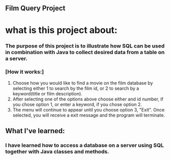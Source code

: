## Film Query Project

# what is this project about:
### The purpose of this project is to illustrate how SQL can be used in combination with Java to collect desired data from a table on a server.

###                   [How it works:]
1. Choose how you would like to find a movie on the film database by selecting either 1 to search by the film id, or 2 to search by a keyword(title or film description).
2. After selecting one of the options above choose either and id number, if you chose option 1, or enter a keyword, if you chose option 2.
3. The menu will continue to appear until you choose option 3, "Exit". Once selected, you will receive a exit message and the program will terminate.

## What I've learned:
### I have learned how to access a database on a server using SQL together with Java classes and methods.
